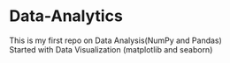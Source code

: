 # Data-Analytics
This is my first repo on Data Analysis(NumPy and Pandas)<br>
Started with Data Visualization (matplotlib and seaborn)
